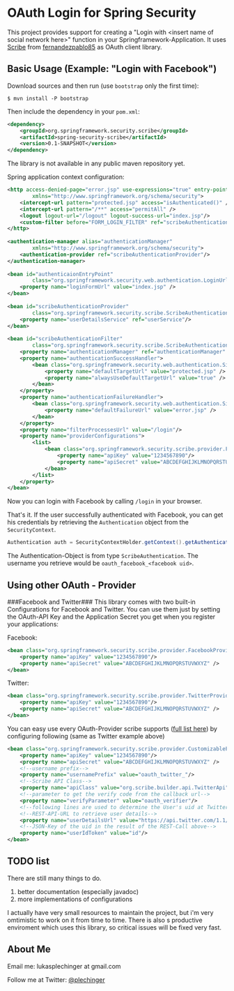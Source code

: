 OAuth Login for Spring Security
===============================

This project provides support for creating a "Login with &lt;insert name of social network here&gt;" function in your Springframework-Application.
It uses [Scribe](https://github.com/fernandezpablo85/scribe-java) from [fernandezpablo85](http://fernandezpablo85.github.com/) as OAuth client library.

Basic Usage (Example: "Login with Facebook")
-----------

Download sources and then run (use `bootstrap` only the first time):

	$ mvn install -P bootstrap

Then include the dependency in your `pom.xml`:

```xml
<dependency>
    <groupId>org.springframework.security.scribe</groupId>
    <artifactId>spring-security-scribe</artifactId>
    <version>0.1-SNAPSHOT</version>
</dependency>
```

The library is not available in any public maven repository yet. 

Spring application context configuration:
```xml
<http access-denied-page="error.jsp" use-expressions="true" entry-point-ref="authenticaionEntryPoint" 
        xmlns="http://www.springframework.org/schema/security">
    <intercept-url pattern="protected.jsp" access="isAuthenticated()" />
    <intercept-url pattern="/**" access="permitAll" />     
    <logout logout-url="/logout" logout-success-url="index.jsp"/>             
    <custom-filter before="FORM_LOGIN_FILTER" ref="scribeAuthenticationFilter"/>
</http>
    
<authentication-manager alias="authenticationManager" 
        xmlns="http://www.springframework.org/schema/security">
    <authentication-provider ref="scribeAuthenticationProvider"/>
</authentication-manager>
    
<bean id="authenticaionEntryPoint" 
        class="org.springframework.security.web.authentication.LoginUrlAuthenticationEntryPoint">
    <property name="loginFormUrl" value="index.jsp" />
</bean>
    
<bean id="scribeAuthenticationProvider" 
        class="org.springframework.security.scribe.ScribeAuthenticationProvider"> 
    <property name="userDetailsService" ref="userService"/>
</bean>
    
<bean id="scribeAuthenticationFilter" 
        class="org.springframework.security.scribe.ScribeAuthenticationFilter">
    <property name="authenticationManager" ref="authenticationManager" />
    <property name="authenticationSuccessHandler">
        <bean class="org.springframework.security.web.authentication.SimpleUrlAuthenticationSuccessHandler">
            <property name="defaultTargetUrl" value="protected.jsp" />
            <property name="alwaysUseDefaultTargetUrl" value="true" />
        </bean>
    </property>
    <property name="authenticationFailureHandler">
        <bean class="org.springframework.security.web.authentication.SimpleUrlAuthenticationFailureHandler">
            <property name="defaultFailureUrl" value="error.jsp" />
        </bean>
    </property>
    <property name="filterProcessesUrl" value="/login"/>
    <property name="providerConfigurations">
        <list>
            <bean class="org.springframework.security.scribe.provider.FacebookProviderConfiguration">
                <property name="apiKey" value="1234567890"/>
                <property name="apiSecret" value="ABCDEFGHIJKLMNOPQRSTUVWXYZ" />
            </bean>
        </list>
    </property>
</bean>
```

Now you can login with Facebook by calling `/login` in your browser.

That's it. If the user successfully authenticated with Facebook, you can get his credentials by retrieving the `Authentication` object from the `SecurityContext`.

```java
Authentication auth = SecurityContextHolder.getContext().getAuthentication();
```

The Authentication-Object is from type `ScribeAuthentication`. 
The username you retrieve would be `oauth_facebook_<facebook uid>`.

Using other OAuth - Provider
---------------------------

###Facebook and Twitter###
This library comes with two built-in Configurations for Facebook and Twitter.
You can use them just by setting the OAuth-API Key and the Application Secret you get when you register your applications:

Facebook:

```xml
<bean class="org.springframework.security.scribe.provider.FacebookProviderConfiguration">
    <property name="apiKey" value="1234567890"/>
    <property name="apiSecret" value="ABCDEFGHIJKLMNOPQRSTUVWXYZ" />
</bean>
```

Twitter:

```xml
<bean class="org.springframework.security.scribe.provider.TwitterProviderConfiguration">
    <property name="apiKey" value="1234567890"/>
    <property name="apiSecret" value="ABCDEFGHIJKLMNOPQRSTUVWXYZ" />
</bean>
```

You can easy use every OAuth-Provider scribe supports ([full list here](https://github.com/fernandezpablo85/scribe-java/tree/master/src/test/java/org/scribe/examples)) by configuring following (same as Twitter example above)

```xml
<bean class="org.springframework.security.scribe.provider.CustomizableProviderConfiguration">
    <property name="apiKey" value="1234567890"/>
    <property name="apiSecret" value="ABCDEFGHIJKLMNOPQRSTUVWXYZ" />
    <!--username prefix-->
    <property name="usernamePrefix" value="oauth_twitter_"/>
    <!--Scribe API Class-->
    <property name="apiClass" value="org.scribe.builder.api.TwitterApi" /> 
    <!--parameter to get the verify code from the callback url-->  
    <property name="verifyParameter" value="oauth_verifier"/>
    <!--following lines are used to determine the User's uid at Twitter:-->
    <!--REST-API-URL to retrieve user details-->
    <property name="userDetailsUrl" value="https://api.twitter.com/1.1/account/verify_credentials.json" />
    <!--JSON-Key of the uid in the result of the REST-Call above-->
    <property name="userIdToken" value="id"/>
</bean>
```

TODO list
---------

There are still many things to do.

 1. better documentation (especially javadoc)
 2. more implementations of configurations

I actually have very small resources to maintain the project, but i'm very omtimistic to work on it from time to time.
There is also s productive enviroment which uses this library, so critical issues will be fixed very fast.

About Me
--------

Email me: lukasplechinger at gmail.com

Follow me at Twitter: [@plechinger](https://www.twitter.com/plechinger)

